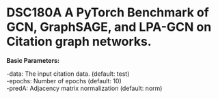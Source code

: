 # DSC180A A PyTorch Benchmark of GCN, GraphSAGE, and LPA-GCN on Citation graph networks.

**Basic Parameters:**

  -data:  The input citation data. (default: test)  
  -epochs:  Number of epochs (default: 10)  
  -predA: Adjacency matrix normalization (default: norm)  


